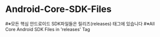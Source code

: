# Android-Core-SDK-Files

#※모든 핵심 안드로이드 SDK파일들은 릴리즈(releases) 태그에 있습니다
#※All Core Android SDK Files in 'releases' Tag

